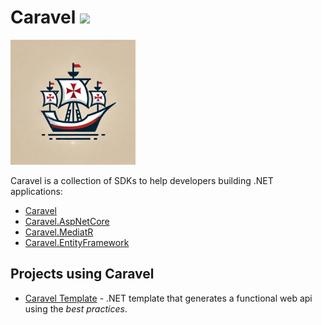 # Caravel ![](https://github.com/Talento90/Caravel/workflows/Publish/badge.svg)

<img src="https://raw.githubusercontent.com/Talento90/Caravel/master/assets/logo.webp" width="200">

Caravel is a collection of SDKs to help developers building .NET applications:

* [Caravel](./src/Caravel/README.md)
* [Caravel.AspNetCore](./src/Caravel.AspNetCore/README.md)
* [Caravel.MediatR](./src/Caravel.MediatR/README.md)
* [Caravel.EntityFramework](./src/Caravel.EntityFramework/README.md)


## Projects using Caravel

* [Caravel Template](https://github.com/Talento90/Caravel-Template) - .NET template that generates a functional web api using the *best practices*.
